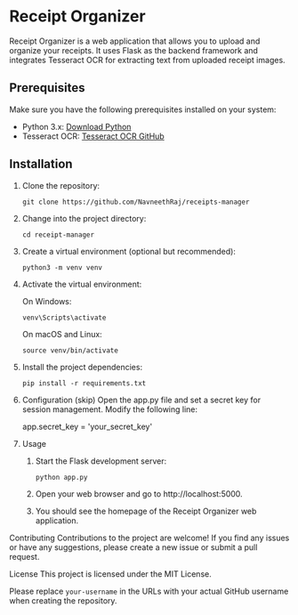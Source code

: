 # Receipt Organizer

Receipt Organizer is a web application that allows you to upload and organize your receipts. It uses Flask as the backend framework and integrates Tesseract OCR for extracting text from uploaded receipt images.

## Prerequisites

Make sure you have the following prerequisites installed on your system:

- Python 3.x: [Download Python](https://www.python.org/downloads/)
- Tesseract OCR: [Tesseract OCR GitHub](https://github.com/tesseract-ocr/tesseract)

## Installation

1. Clone the repository:

   ```
   git clone https://github.com/NavneethRaj/receipts-manager
   ```
   
2. Change into the project directory:

    ```
    cd receipt-manager
    ```

3. Create a virtual environment (optional but recommended):

    ```shell
    python3 -m venv venv
    ```

4. Activate the virtual environment:

    On Windows:
    ```shell
    venv\Scripts\activate
    ```
    
    On macOS and Linux:
    ```shell
    source venv/bin/activate
    ```

4. Install the project dependencies:

    ```shell
    pip install -r requirements.txt
    ```

5. Configuration (skip)
    Open the app.py file and set a secret key for session management. Modify the following line:

    app.secret_key = 'your_secret_key'

6. Usage
    1. Start the Flask development server:

        ```shell
        python app.py
        ```
    2. Open your web browser and go to http://localhost:5000.
    3. You should see the homepage of the Receipt Organizer web application.

Contributing
Contributions to the project are welcome! If you find any issues or have any suggestions, please create a new issue or submit a pull request.

License
This project is licensed under the MIT License.

Please replace `your-username` in the URLs with your actual GitHub username when creating the repository.